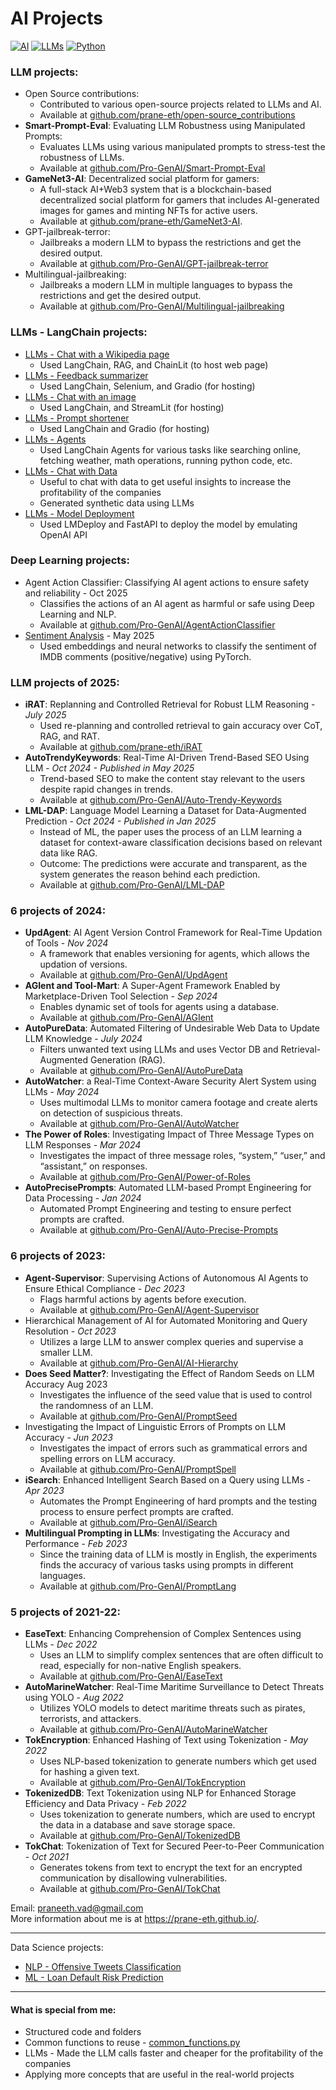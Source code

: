 # AI Projects
[![AI](https://img.shields.io/badge/AI-C21B00?style=for-the-badge&logo=openaigym&logoColor=white)]()
[![LLMs](https://img.shields.io/badge/LLMs-1A535C?style=for-the-badge&logo=openai&logoColor=white)]()
[![Python](https://img.shields.io/badge/Python-3776AB?style=for-the-badge&logo=python&logoColor=ffdd54)](https://www.python.org/)


### LLM projects:

- Open Source contributions:
	- Contributed to various open-source projects related to LLMs and AI.
	- Available at [github.com/prane-eth/open-source_contributions](https://github.com/prane-eth/open-source_contributions/blob/main/README.md)
- **Smart-Prompt-Eval**: Evaluating LLM Robustness using Manipulated Prompts:
	- Evaluates LLMs using various manipulated prompts to stress-test the robustness of LLMs.
	- Available at [github.com/Pro-GenAI/Smart-Prompt-Eval](https://github.com/Pro-GenAI/Smart-Prompt-Eval)
- **GameNet3-AI**: Decentralized social platform for gamers:
	- A full-stack AI+Web3 system that is a blockchain-based decentralized social platform for gamers that includes AI-generated images for games and minting NFTs for active users.
	- Available at [github.com/prane-eth/GameNet3-AI](https://github.com/prane-eth/GameNet3-AI).
- GPT-jailbreak-terror:
	- Jailbreaks a modern LLM to bypass the restrictions and get the desired output.
	- Available at [github.com/Pro-GenAI/GPT-jailbreak-terror](https://github.com/Pro-GenAI/GPT-jailbreak-terror)
- Multilingual-jailbreaking:
	- Jailbreaks a modern LLM in multiple languages to bypass the restrictions and get the desired output.
	- Available at [github.com/Pro-GenAI/Multilingual-jailbreaking](https://github.com/Pro-GenAI/Multilingual-jailbreaking)

### LLMs - LangChain projects:
- [LLMs - Chat with a Wikipedia page](/projects/LLM_Chat_with_Wikipedia_page.ipynb)
	- Used LangChain, RAG, and ChainLit (to host web page)
- [LLMs - Feedback summarizer](/projects/LLM_Feedback_summarizer.ipynb)
	- Used LangChain, Selenium, and Gradio (for hosting)
- [LLMs - Chat with an image](/projects/LLM_Image_chat.py)
	- Used LangChain, and StreamLit (for hosting)
- [LLMs - Prompt shortener](/projects/LLM_Prompt_shortener.ipynb)
	- Used LangChain and Gradio (for hosting)
- [LLMs - Agents](/projects/LLM_Agents.ipynb)
	- Used LangChain Agents for various tasks like searching online, fetching weather, math operations, running python code, etc.
- [LLMs - Chat with Data](/projects/LLM_Chat_with_Data.ipynb)
	- Useful to chat with data to get useful insights to increase the profitability of the companies
	- Generated synthetic data using LLMs
- [LLMs - Model Deployment](/projects/LLM_Model_Deployment.ipynb)
	- Used LMDeploy and FastAPI to deploy the model by emulating OpenAI API
<!-- - [LLMs - Fine-tuning, RLHF, and RLAIF](/projects/LLM_Fine-tuning_RLHF.ipynb)
	- Used Fine-tuning, RLHF, RLAIF (Reinforcement Learning with AI Feedback), and Responsible AI -->

### Deep Learning projects:
- Agent Action Classifier: Classifying AI agent actions to ensure safety and reliability - Oct 2025
	- Classifies the actions of an AI agent as harmful or safe using Deep Learning and NLP.
	- Available at [github.com/Pro-GenAI/AgentActionClassifier](https://github.com/Pro-GenAI/AgentActionClassifier)
- [Sentiment Analysis](/projects/DL_Sentiment_analysis.ipynb) - May 2025
	- Used embeddings and neural networks to classify the sentiment of IMDB comments (positive/negative) using PyTorch.

### LLM projects of 2025:
- **iRAT**: Replanning and Controlled Retrieval for Robust LLM Reasoning - _July 2025_
	- Used re-planning and controlled retrieval to gain accuracy over CoT, RAG, and RAT.
	- Available at [github.com/prane-eth/iRAT](https://github.com/prane-eth/iRAT)
- **AutoTrendyKeywords**: Real-Time AI-Driven Trend-Based SEO Using LLM - _Oct 2024 - Published in May 2025_
	- Trend-based SEO to make the content stay relevant to the users despite rapid changes in trends.
	- Available at [github.com/Pro-GenAI/Auto-Trendy-Keywords](https://github.com/Pro-GenAI/Auto-Trendy-Keywords)
- **LML-DAP**: Language Model Learning a Dataset for Data-Augmented Prediction - _Oct 2024 - Published in Jan 2025_
	- Instead of ML, the paper uses the process of an LLM learning a dataset for context-aware classification decisions based on relevant data like RAG.
	- Outcome: The predictions were accurate and transparent, as the system generates the reason behind each prediction.
	- Available at [github.com/Pro-GenAI/LML-DAP](https://github.com/Pro-GenAI/LML-DAP)

### 6 projects of 2024:
- **UpdAgent**: AI Agent Version Control Framework for Real-Time Updation of Tools - _Nov 2024_
	- A framework that enables versioning for agents, which allows the updation of versions.
	- Available at [github.com/Pro-GenAI/UpdAgent](https://github.com/Pro-GenAI/UpdAgent)
- **AGIent and Tool-Mart**: A Super-Agent Framework Enabled by Marketplace-Driven Tool Selection - _Sep 2024_
	- Enables dynamic set of tools for agents using a database.
	- Available at [github.com/Pro-GenAI/AGIent](https://github.com/Pro-GenAI/AGIent)
- **AutoPureData**: Automated Filtering of Undesirable Web Data to Update LLM Knowledge - _July 2024_
	- Filters unwanted text using LLMs and uses Vector DB and Retrieval-Augmented Generation (RAG).
	- Available at [github.com/Pro-GenAI/AutoPureData](https://github.com/Pro-GenAI/AutoPureData)
- **AutoWatcher**: a Real-Time Context-Aware Security Alert System using LLMs - _May 2024_
	- Uses multimodal LLMs to monitor camera footage and create alerts on detection of suspicious threats.
	- Available at [github.com/Pro-GenAI/AutoWatcher](https://github.com/Pro-GenAI/AutoWatcher)
- **The Power of Roles**: Investigating Impact of Three Message Types on LLM Responses - _Mar 2024_
	- Investigates the impact of three message roles, “system,” “user,” and “assistant,” on responses.
	- Available at [github.com/Pro-GenAI/Power-of-Roles](https://github.com/Pro-GenAI/Power-of-Roles)
- **AutoPrecisePrompts**: Automated LLM-based Prompt Engineering for Data Processing - _Jan 2024_
	- Automated Prompt Engineering and testing to ensure perfect prompts are crafted.
	- Available at [github.com/Pro-GenAI/Auto-Precise-Prompts](https://github.com/Pro-GenAI/Auto-Precise-Prompts)

### 6 projects of 2023:
- **Agent-Supervisor**: Supervising Actions of Autonomous AI Agents to Ensure Ethical Compliance - _Dec 2023_
	- Flags harmful actions by agents before execution.
	- Available at [github.com/Pro-GenAI/Agent-Supervisor](https://github.com/Pro-GenAI/Agent-Supervisor)
- Hierarchical Management of AI for Automated Monitoring and Query Resolution - _Oct 2023_
	- Utilizes a large LLM to answer complex queries and supervise a smaller LLM.
	- Available at [github.com/Pro-GenAI/AI-Hierarchy](https://github.com/Pro-GenAI/AI-Hierarchy)
- **Does Seed Matter?**: Investigating the Effect of Random Seeds on LLM Accuracy Aug 2023
	- Investigates the influence of the seed value that is used to control the randomness of an LLM.
	- Available at [github.com/Pro-GenAI/PromptSeed](https://github.com/Pro-GenAI/PromptSeed)
- Investigating the Impact of Linguistic Errors of Prompts on LLM Accuracy - _Jun 2023_
	- Investigates the impact of errors such as grammatical errors and spelling errors on LLM accuracy.
	- Available at [github.com/Pro-GenAI/PromptSpell](https://github.com/Pro-GenAI/PromptSpell)
- **iSearch**: Enhanced Intelligent Search Based on a Query using LLMs - _Apr 2023_
	- Automates the Prompt Engineering of hard prompts and the testing process to ensure perfect prompts are crafted.
	- Available at [github.com/Pro-GenAI/iSearch](https://github.com/Pro-GenAI/iSearch)
- **Multilingual Prompting in LLMs**: Investigating the Accuracy and Performance - _Feb 2023_
	- Since the training data of LLM is mostly in English, the experiments finds the accuracy of various tasks using prompts in different languages.
	- Available at [github.com/Pro-GenAI/PromptLang](https://github.com/Pro-GenAI/PromptLang)

### 5 projects of 2021-22:
- **EaseText**: Enhancing Comprehension of Complex Sentences using LLMs - _Dec 2022_
	- Uses an LLM to simplify complex sentences that are often difficult to read, especially for non-native English speakers.
	- Available at [github.com/Pro-GenAI/EaseText](https://github.com/Pro-GenAI/EaseText)
- **AutoMarineWatcher**: Real-Time Maritime Surveillance to Detect Threats using YOLO - _Aug 2022_
	- Utilizes YOLO models to detect maritime threats such as pirates, terrorists, and attackers.
	- Available at [github.com/Pro-GenAI/AutoMarineWatcher](https://github.com/Pro-GenAI/AutoMarineWatcher)
- **TokEncryption**: Enhanced Hashing of Text using Tokenization - _May 2022_
	- Uses NLP-based tokenization to generate numbers which get used for hashing a given text.
	- Available at [github.com/Pro-GenAI/TokEncryption](https://github.com/Pro-GenAI/TokEncryption)
- **TokenizedDB**: Text Tokenization using NLP for Enhanced Storage Efficiency and Data Privacy - _Feb 2022_
	- Uses tokenization to generate numbers, which are used to encrypt the data in a database and save storage space.
	- Available at [github.com/Pro-GenAI/TokenizedDB](https://github.com/Pro-GenAI/TokenizedDB)
- **TokChat**: Tokenization of Text for Secured Peer-to-Peer Communication - _Oct 2021_
	- Generates tokens from text to encrypt the text for an encrypted communication by disallowing vulnerabilities.
	- Available at [github.com/Pro-GenAI/TokChat](https://github.com/Pro-GenAI/TokChat)

Email: praneeth.vad@gmail.com \
More information about me is at https://prane-eth.github.io/.

---

Data Science projects:
- [NLP - Offensive Tweets Classification](/projects/NLP_Offensive_Tweets_Classification.ipynb)
- [ML - Loan Default Risk Prediction](/projects/ML_Loan_default_risk.ipynb)
<!-- - [Deep Learning - House price prediction](/projects/DL_House_price_prediction.ipynb) -->
<!-- - [Content recommendation for OTT platforms](/projects/Content_recommendation.ipynb) -->

---

#### What is special from me:
- Structured code and folders
- Common functions to reuse - [common_functions.py](/projects/common_functions.py)
- LLMs - Made the LLM calls faster and cheaper for the profitability of the companies
- Applying more concepts that are useful in the real-world projects

<!--
Next:
- MLOps, LLMOps emulation
-->


